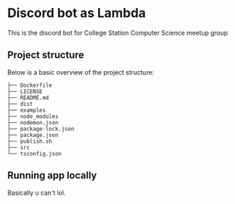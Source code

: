 # Discord bot as Lambda
This is the discord bot for College Station Computer Science meetup group

## Project structure
Below is a basic overview of the project structure:

```
├── Dockerfile
├── LICENSE
├── README.md
├── dist
├── examples
├── node_modules
├── nodemon.json
├── package-lock.json
├── package.json
├── publish.sh
├── src
└── tsconfig.json
```

## Running app locally

Basically u can't lol.


